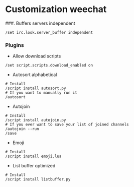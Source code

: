 Customization weechat
===

###. Buffers servers independent
```shell
/set irc.look.server_buffer independent
```

### Plugins
- Allow download scripts
```shell
/set script.scripts.download_enabled on
```

- Autosort alphabetical
```shell
# Install
/script install autosort.py
# If you want to manually run it
/autosort
```

- Autojoin
```shell
# Install
/script install autojoin.py
# If you ever want to save your list of joined channels
/autojoin --run
/save
```

- Emoji
```shell
# Install
/script install emoji.lua
```

- List buffer optimized
```shell
# Install
/script install listbuffer.py
```

